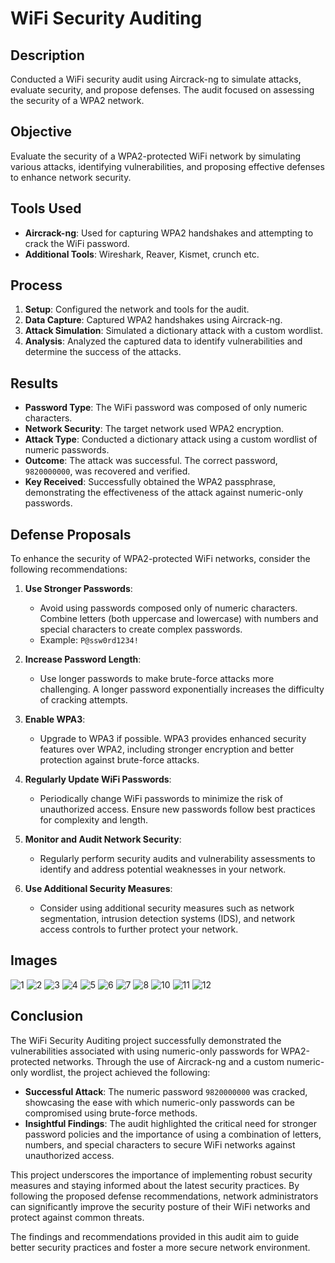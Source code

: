 # WiFi Security Auditing

## Description

Conducted a WiFi security audit using Aircrack-ng to simulate attacks, evaluate security, and propose defenses. The audit focused on assessing the security of a WPA2 network.

## Objective

Evaluate the security of a WPA2-protected WiFi network by simulating various attacks, identifying vulnerabilities, and proposing effective defenses to enhance network security.

## Tools Used

- **Aircrack-ng**: Used for capturing WPA2 handshakes and attempting to crack the WiFi password.
- **Additional Tools**:  Wireshark, Reaver, Kismet, crunch etc.

## Process

1. **Setup**: Configured the network and tools for the audit.
2. **Data Capture**: Captured WPA2 handshakes using Aircrack-ng.
3. **Attack Simulation**: Simulated a dictionary attack with a custom wordlist.
4. **Analysis**: Analyzed the captured data to identify vulnerabilities and determine the success of the attacks.

## Results

- **Password Type**: The WiFi password was composed of only numeric characters.
- **Network Security**: The target network used WPA2 encryption.
- **Attack Type**: Conducted a dictionary attack using a custom wordlist of numeric passwords.
- **Outcome**: The attack was successful. The correct password, `9820000000`, was recovered and verified.
- **Key Received**: Successfully obtained the WPA2 passphrase, demonstrating the effectiveness of the attack against numeric-only passwords.

## Defense Proposals

To enhance the security of WPA2-protected WiFi networks, consider the following recommendations:

1. **Use Stronger Passwords**:
   - Avoid using passwords composed only of numeric characters. Combine letters (both uppercase and lowercase) with numbers and special characters to create complex passwords.
   - Example: `P@ssw0rd1234!`

2. **Increase Password Length**:
   - Use longer passwords to make brute-force attacks more challenging. A longer password exponentially increases the difficulty of cracking attempts.

3. **Enable WPA3**:
   - Upgrade to WPA3 if possible. WPA3 provides enhanced security features over WPA2, including stronger encryption and better protection against brute-force attacks.

4. **Regularly Update WiFi Passwords**:
   - Periodically change WiFi passwords to minimize the risk of unauthorized access. Ensure new passwords follow best practices for complexity and length.

5. **Monitor and Audit Network Security**:
   - Regularly perform security audits and vulnerability assessments to identify and address potential weaknesses in your network.

6. **Use Additional Security Measures**:
   - Consider using additional security measures such as network segmentation, intrusion detection systems (IDS), and network access controls to further protect your network.

## Images
![1](https://github.com/user-attachments/assets/65e69b98-c7af-4aeb-ab68-60de71b6e8b9)
![2](https://github.com/user-attachments/assets/b3f7e623-49f7-41f2-b4fc-7baddb38e259)
![3](https://github.com/user-attachments/assets/02027b5c-5030-47b8-8b16-49679514a07f)
![4](https://github.com/user-attachments/assets/681428ba-4357-48af-ad40-eb81d88a2548)
![5](https://github.com/user-attachments/assets/5be1efda-0460-48f9-85ea-e17015c75119)
![6](https://github.com/user-attachments/assets/1258c6ff-a081-4008-a29f-9ca080165d6e)
![7](https://github.com/user-attachments/assets/0b3de4d5-6f53-43b8-8818-62241afa7626)
![8](https://github.com/user-attachments/assets/e9d5a1ed-d3a7-4519-9ecc-df5069b629dc)
![10](https://github.com/user-attachments/assets/7d6257fa-5d38-4cbc-87f6-23133680e7d9)
![11](https://github.com/user-attachments/assets/ca2c4ebe-176e-40cf-9764-7cf520df2e26)
![12](https://github.com/user-attachments/assets/f5f7ca00-8e8f-4c47-886d-15248a10df50)

## Conclusion

The WiFi Security Auditing project successfully demonstrated the vulnerabilities associated with using numeric-only passwords for WPA2-protected networks. Through the use of Aircrack-ng and a custom numeric-only wordlist, the project achieved the following:

- **Successful Attack**: The numeric password `9820000000` was cracked, showcasing the ease with which numeric-only passwords can be compromised using brute-force methods.
- **Insightful Findings**: The audit highlighted the critical need for stronger password policies and the importance of using a combination of letters, numbers, and special characters to secure WiFi networks against unauthorized access.

This project underscores the importance of implementing robust security measures and staying informed about the latest security practices. By following the proposed defense recommendations, network administrators can significantly improve the security posture of their WiFi networks and protect against common threats.

The findings and recommendations provided in this audit aim to guide better security practices and foster a more secure network environment.










